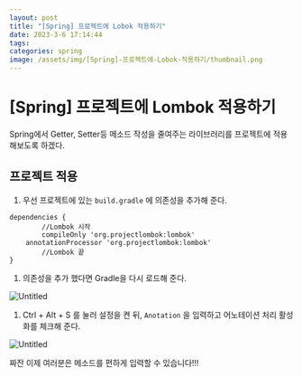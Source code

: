 ```yaml
---
layout: post
title: "[Spring] 프로젝트에 Lobok 적용하기"
date: 2023-3-6 17:14:44
tags:
categories: spring
image: /assets/img/[Spring]-프로젝트에-Lobok-적용하기/thumbnail.png
---
```

# [Spring] 프로젝트에 Lombok 적용하기
Spring에서 Getter, Setter등 메소드 작성을 줄여주는 라이브러리를 프로젝트에 적용 해보도록 하겠다.

## 프로젝트 적용

1. 우선 프로젝트에 있는 `build.gradle` 에 의존성을 추가해 준다.

```
dependencies {
		//Lombok 시작
		compileOnly 'org.projectlombok:lombok'
    annotationProcessor 'org.projectlombok:lombok'
		//Lombok 끝 
}
```

1. 의존성을 추가 했다면 Gradle을 다시 로드해 준다.

![Untitled](/assets/img/[Spring]-프로젝트에-Lobok-적용하기/Untitled.png)

1. Ctrl + Alt + S 를 눌러 설정을 켠 뒤, `Anotation` 을 입력하고 어노테이션 처리 활성화를 체크해 준다.

![Untitled](/assets/img/[Spring]-프로젝트에-Lobok-적용하기/Untitled%201.png)

짜잔 이제 여러분은 메소드를 편하게 입력할 수 있습니다!!!